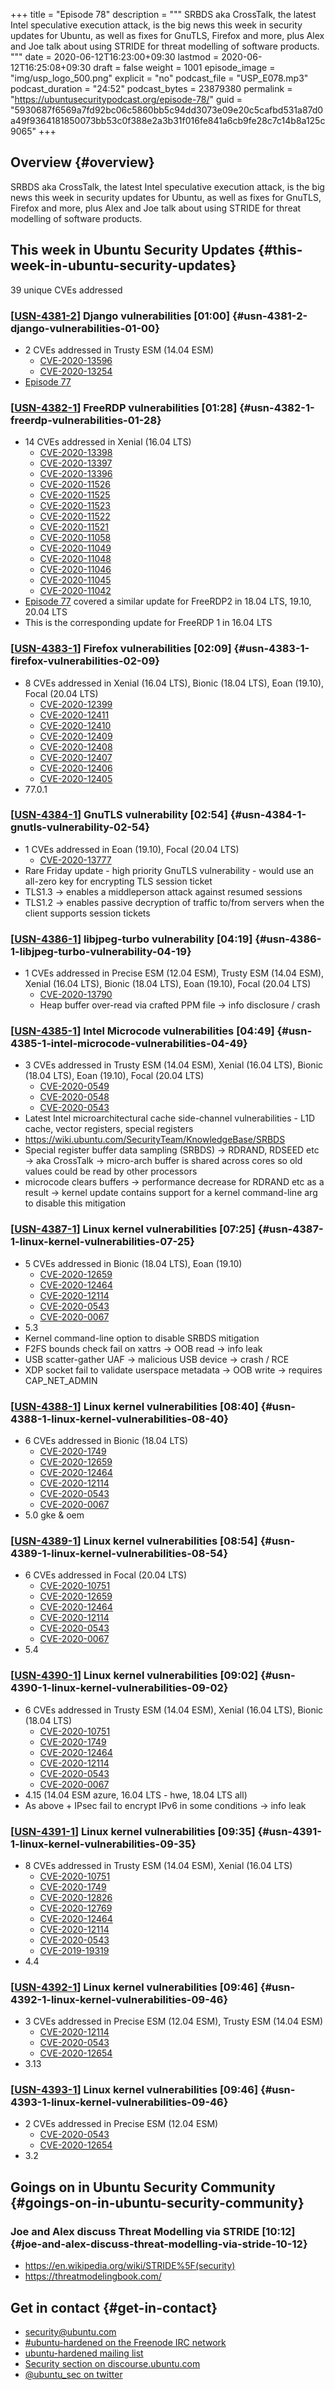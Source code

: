 +++
title = "Episode 78"
description = """
  SRBDS aka CrossTalk, the latest Intel speculative execution attack, is the
  big news this week in security updates for Ubuntu, as well as fixes for
  GnuTLS, Firefox and more, plus Alex and Joe talk about using STRIDE for
  threat modelling of software products.
  """
date = 2020-06-12T16:23:00+09:30
lastmod = 2020-06-12T16:25:08+09:30
draft = false
weight = 1001
episode_image = "img/usp_logo_500.png"
explicit = "no"
podcast_file = "USP_E078.mp3"
podcast_duration = "24:52"
podcast_bytes = 23879380
permalink = "https://ubuntusecuritypodcast.org/episode-78/"
guid = "5930687f6569a7fd92bc06c5860bb5c94dd3073e09e20c5cafbd531a87d0a49f9364181850073bb53c0f388e2a3b31f016fe841a6cb9fe28c7c14b8a125c9065"
+++

## Overview {#overview}

SRBDS aka CrossTalk, the latest Intel speculative execution attack, is the
big news this week in security updates for Ubuntu, as well as fixes for
GnuTLS, Firefox and more, plus Alex and Joe talk about using STRIDE for
threat modelling of software products.


## This week in Ubuntu Security Updates {#this-week-in-ubuntu-security-updates}

39 unique CVEs addressed


### [[USN-4381-2](https://usn.ubuntu.com/4381-2/)] Django vulnerabilities [01:00] {#usn-4381-2-django-vulnerabilities-01-00}

-   2 CVEs addressed in Trusty ESM (14.04 ESM)
    -   [CVE-2020-13596](https://people.canonical.com/~ubuntu-security/cve/CVE-2020-13596) <!-- medium -->
    -   [CVE-2020-13254](https://people.canonical.com/~ubuntu-security/cve/CVE-2020-13254) <!-- medium -->
-   [Episode 77](https://ubuntusecuritypodcast.org/episode-77/)


### [[USN-4382-1](https://usn.ubuntu.com/4382-1/)] FreeRDP vulnerabilities [01:28] {#usn-4382-1-freerdp-vulnerabilities-01-28}

-   14 CVEs addressed in Xenial (16.04 LTS)
    -   [CVE-2020-13398](https://people.canonical.com/~ubuntu-security/cve/CVE-2020-13398) <!-- medium -->
    -   [CVE-2020-13397](https://people.canonical.com/~ubuntu-security/cve/CVE-2020-13397) <!-- low -->
    -   [CVE-2020-13396](https://people.canonical.com/~ubuntu-security/cve/CVE-2020-13396) <!-- low -->
    -   [CVE-2020-11526](https://people.canonical.com/~ubuntu-security/cve/CVE-2020-11526) <!-- low -->
    -   [CVE-2020-11525](https://people.canonical.com/~ubuntu-security/cve/CVE-2020-11525) <!-- low -->
    -   [CVE-2020-11523](https://people.canonical.com/~ubuntu-security/cve/CVE-2020-11523) <!-- low -->
    -   [CVE-2020-11522](https://people.canonical.com/~ubuntu-security/cve/CVE-2020-11522) <!-- low -->
    -   [CVE-2020-11521](https://people.canonical.com/~ubuntu-security/cve/CVE-2020-11521) <!-- low -->
    -   [CVE-2020-11058](https://people.canonical.com/~ubuntu-security/cve/CVE-2020-11058) <!-- medium -->
    -   [CVE-2020-11049](https://people.canonical.com/~ubuntu-security/cve/CVE-2020-11049) <!-- low -->
    -   [CVE-2020-11048](https://people.canonical.com/~ubuntu-security/cve/CVE-2020-11048) <!-- medium -->
    -   [CVE-2020-11046](https://people.canonical.com/~ubuntu-security/cve/CVE-2020-11046) <!-- medium -->
    -   [CVE-2020-11045](https://people.canonical.com/~ubuntu-security/cve/CVE-2020-11045) <!-- medium -->
    -   [CVE-2020-11042](https://people.canonical.com/~ubuntu-security/cve/CVE-2020-11042) <!-- medium -->
-   [Episode 77](https://ubuntusecuritypodcast.org/episode-77/) covered a similar update for FreeRDP2 in 18.04 LTS, 19.10, 20.04 LTS
-   This is the corresponding update for FreeRDP 1 in 16.04 LTS


### [[USN-4383-1](https://usn.ubuntu.com/4383-1/)] Firefox vulnerabilities [02:09] {#usn-4383-1-firefox-vulnerabilities-02-09}

-   8 CVEs addressed in Xenial (16.04 LTS), Bionic (18.04 LTS), Eoan (19.10), Focal (20.04 LTS)
    -   [CVE-2020-12399](https://people.canonical.com/~ubuntu-security/cve/CVE-2020-12399) <!-- medium -->
    -   [CVE-2020-12411](https://people.canonical.com/~ubuntu-security/cve/CVE-2020-12411) <!-- medium -->
    -   [CVE-2020-12410](https://people.canonical.com/~ubuntu-security/cve/CVE-2020-12410) <!-- medium -->
    -   [CVE-2020-12409](https://people.canonical.com/~ubuntu-security/cve/CVE-2020-12409) <!-- low -->
    -   [CVE-2020-12408](https://people.canonical.com/~ubuntu-security/cve/CVE-2020-12408) <!-- low -->
    -   [CVE-2020-12407](https://people.canonical.com/~ubuntu-security/cve/CVE-2020-12407) <!-- medium -->
    -   [CVE-2020-12406](https://people.canonical.com/~ubuntu-security/cve/CVE-2020-12406) <!-- medium -->
    -   [CVE-2020-12405](https://people.canonical.com/~ubuntu-security/cve/CVE-2020-12405) <!-- medium -->
-   77.0.1


### [[USN-4384-1](https://usn.ubuntu.com/4384-1/)] GnuTLS vulnerability [02:54] {#usn-4384-1-gnutls-vulnerability-02-54}

-   1 CVEs addressed in Eoan (19.10), Focal (20.04 LTS)
    -   [CVE-2020-13777](https://people.canonical.com/~ubuntu-security/cve/CVE-2020-13777) <!-- high -->
-   Rare Friday update - high priority GnuTLS vulnerability - would use an
    all-zero key for encrypting TLS session ticket
-   TLS1.3 -> enables a middleperson attack against resumed sessions
-   TLS1.2 -> enables passive decryption of traffic to/from servers when the
    client supports session tickets


### [[USN-4386-1](https://usn.ubuntu.com/4386-1/)] libjpeg-turbo vulnerability [04:19] {#usn-4386-1-libjpeg-turbo-vulnerability-04-19}

-   1 CVEs addressed in Precise ESM (12.04 ESM), Trusty ESM (14.04 ESM), Xenial (16.04 LTS), Bionic (18.04 LTS), Eoan (19.10), Focal (20.04 LTS)
    -   [CVE-2020-13790](https://people.canonical.com/~ubuntu-security/cve/CVE-2020-13790) <!-- medium -->
    -   Heap buffer over-read via crafted PPM file -> info disclosure / crash


### [[USN-4385-1](https://usn.ubuntu.com/4385-1/)] Intel Microcode vulnerabilities [04:49] {#usn-4385-1-intel-microcode-vulnerabilities-04-49}

-   3 CVEs addressed in Trusty ESM (14.04 ESM), Xenial (16.04 LTS), Bionic (18.04 LTS), Eoan (19.10), Focal (20.04 LTS)
    -   [CVE-2020-0549](https://people.canonical.com/~ubuntu-security/cve/CVE-2020-0549) <!-- medium -->
    -   [CVE-2020-0548](https://people.canonical.com/~ubuntu-security/cve/CVE-2020-0548) <!-- medium -->
    -   [CVE-2020-0543](https://people.canonical.com/~ubuntu-security/cve/CVE-2020-0543) <!-- medium -->
-   Latest Intel microarchitectural cache side-channel vulnerabilities - L1D
    cache, vector registers, special registers
-   <https://wiki.ubuntu.com/SecurityTeam/KnowledgeBase/SRBDS>
-   Special register buffer data sampling (SRBDS) -> RDRAND, RDSEED etc ->
    aka CrossTalk -> micro-arch buffer is shared across cores so old values
    could be read by other processors
-   microcode clears buffers -> performance decrease for RDRAND etc  as a
    result -> kernel update contains support for a kernel command-line arg to
    disable this mitigation


### [[USN-4387-1](https://usn.ubuntu.com/4387-1/)] Linux kernel vulnerabilities [07:25] {#usn-4387-1-linux-kernel-vulnerabilities-07-25}

-   5 CVEs addressed in Bionic (18.04 LTS), Eoan (19.10)
    -   [CVE-2020-12659](https://people.canonical.com/~ubuntu-security/cve/CVE-2020-12659) <!-- low xdp oob write (CAP\_NET\_ADMIN) -->
    -   [CVE-2020-12464](https://people.canonical.com/~ubuntu-security/cve/CVE-2020-12464) <!-- medium usb sg -->
    -   [CVE-2020-12114](https://people.canonical.com/~ubuntu-security/cve/CVE-2020-12114) <!-- medium fs race -->
    -   [CVE-2020-0543](https://people.canonical.com/~ubuntu-security/cve/CVE-2020-0543) <!-- medium srbds -->
    -   [CVE-2020-0067](https://people.canonical.com/~ubuntu-security/cve/CVE-2020-0067) <!-- medium f2fs -->
-   5.3
-   Kernel command-line option to disable SRBDS mitigation
-   F2FS bounds check fail on xattrs -> OOB read -> info leak
-   USB scatter-gather UAF -> malicious USB device -> crash / RCE
-   XDP socket fail to validate userspace metadata -> OOB write -> requires
    CAP\_NET\_ADMIN


### [[USN-4388-1](https://usn.ubuntu.com/4388-1/)] Linux kernel vulnerabilities [08:40] {#usn-4388-1-linux-kernel-vulnerabilities-08-40}

-   6 CVEs addressed in Bionic (18.04 LTS)
    -   [CVE-2020-1749](https://people.canonical.com/~ubuntu-security/cve/CVE-2020-1749) <!-- medium -->
    -   [CVE-2020-12659](https://people.canonical.com/~ubuntu-security/cve/CVE-2020-12659) <!-- low xdp oob write (CAP\_NET\_ADMIN) -->
    -   [CVE-2020-12464](https://people.canonical.com/~ubuntu-security/cve/CVE-2020-12464) <!-- medium usb sg -->
    -   [CVE-2020-12114](https://people.canonical.com/~ubuntu-security/cve/CVE-2020-12114) <!-- medium fs race -->
    -   [CVE-2020-0543](https://people.canonical.com/~ubuntu-security/cve/CVE-2020-0543) <!-- medium srbds -->
    -   [CVE-2020-0067](https://people.canonical.com/~ubuntu-security/cve/CVE-2020-0067) <!-- medium f2fs -->
-   5.0 gke & oem


### [[USN-4389-1](https://usn.ubuntu.com/4389-1/)] Linux kernel vulnerabilities [08:54] {#usn-4389-1-linux-kernel-vulnerabilities-08-54}

-   6 CVEs addressed in Focal (20.04 LTS)
    -   [CVE-2020-10751](https://people.canonical.com/~ubuntu-security/cve/CVE-2020-10751) <!-- negligible -->
    -   [CVE-2020-12659](https://people.canonical.com/~ubuntu-security/cve/CVE-2020-12659) <!-- low xdp oob write (CAP\_NET\_ADMIN) -->
    -   [CVE-2020-12464](https://people.canonical.com/~ubuntu-security/cve/CVE-2020-12464) <!-- medium usb sg -->
    -   [CVE-2020-12114](https://people.canonical.com/~ubuntu-security/cve/CVE-2020-12114) <!-- medium fs race -->
    -   [CVE-2020-0543](https://people.canonical.com/~ubuntu-security/cve/CVE-2020-0543) <!-- medium srbds -->
    -   [CVE-2020-0067](https://people.canonical.com/~ubuntu-security/cve/CVE-2020-0067) <!-- medium f2fs -->
-   5.4


### [[USN-4390-1](https://usn.ubuntu.com/4390-1/)] Linux kernel vulnerabilities [09:02] {#usn-4390-1-linux-kernel-vulnerabilities-09-02}

-   6 CVEs addressed in Trusty ESM (14.04 ESM), Xenial (16.04 LTS), Bionic (18.04 LTS)
    -   [CVE-2020-10751](https://people.canonical.com/~ubuntu-security/cve/CVE-2020-10751) <!-- negligible -->
    -   [CVE-2020-1749](https://people.canonical.com/~ubuntu-security/cve/CVE-2020-1749) <!-- medium ipsec info leak -->
    -   [CVE-2020-12464](https://people.canonical.com/~ubuntu-security/cve/CVE-2020-12464) <!-- medium usb sg -->
    -   [CVE-2020-12114](https://people.canonical.com/~ubuntu-security/cve/CVE-2020-12114) <!-- medium fs race -->
    -   [CVE-2020-0543](https://people.canonical.com/~ubuntu-security/cve/CVE-2020-0543) <!-- medium srbds -->
    -   [CVE-2020-0067](https://people.canonical.com/~ubuntu-security/cve/CVE-2020-0067) <!-- medium f2fs -->
-   4.15 (14.04 ESM azure, 16.04 LTS - hwe, 18.04 LTS
    all)
-   As above + IPsec fail to encrypt IPv6 in some conditions -> info leak


### [[USN-4391-1](https://usn.ubuntu.com/4391-1/)] Linux kernel vulnerabilities [09:35] {#usn-4391-1-linux-kernel-vulnerabilities-09-35}

-   8 CVEs addressed in Trusty ESM (14.04 ESM), Xenial (16.04 LTS)
    -   [CVE-2020-10751](https://people.canonical.com/~ubuntu-security/cve/CVE-2020-10751) <!-- negligible -->
    -   [CVE-2020-1749](https://people.canonical.com/~ubuntu-security/cve/CVE-2020-1749) <!-- medium ipsec info leak -->
    -   [CVE-2020-12826](https://people.canonical.com/~ubuntu-security/cve/CVE-2020-12826) <!-- medium signal integer overflow -->
    -   [CVE-2020-12769](https://people.canonical.com/~ubuntu-security/cve/CVE-2020-12769) <!-- medium -->
    -   [CVE-2020-12464](https://people.canonical.com/~ubuntu-security/cve/CVE-2020-12464) <!-- medium usb sg -->
    -   [CVE-2020-12114](https://people.canonical.com/~ubuntu-security/cve/CVE-2020-12114) <!-- medium fs race -->
    -   [CVE-2020-0543](https://people.canonical.com/~ubuntu-security/cve/CVE-2020-0543) <!-- medium srbds -->
    -   [CVE-2019-19319](https://people.canonical.com/~ubuntu-security/cve/CVE-2019-19319) <!-- low -->
-   4.4


### [[USN-4392-1](https://usn.ubuntu.com/4392-1/)] Linux kernel vulnerabilities [09:46] {#usn-4392-1-linux-kernel-vulnerabilities-09-46}

-   3 CVEs addressed in Precise ESM (12.04 ESM), Trusty ESM (14.04 ESM)
    -   [CVE-2020-12114](https://people.canonical.com/~ubuntu-security/cve/CVE-2020-12114) <!-- medium fs race -->
    -   [CVE-2020-0543](https://people.canonical.com/~ubuntu-security/cve/CVE-2020-0543) <!-- medium srbds -->
    -   [CVE-2020-12654](https://people.canonical.com/~ubuntu-security/cve/CVE-2020-12654) <!-- high marvel wifi buffer overflow -->
-   3.13


### [[USN-4393-1](https://usn.ubuntu.com/4393-1/)] Linux kernel vulnerabilities [09:46] {#usn-4393-1-linux-kernel-vulnerabilities-09-46}

-   2 CVEs addressed in Precise ESM (12.04 ESM)
    -   [CVE-2020-0543](https://people.canonical.com/~ubuntu-security/cve/CVE-2020-0543) <!-- medium srbds -->
    -   [CVE-2020-12654](https://people.canonical.com/~ubuntu-security/cve/CVE-2020-12654) <!-- high marvel wifi buffer overflow -->
-   3.2


## Goings on in Ubuntu Security Community {#goings-on-in-ubuntu-security-community}


### Joe and Alex discuss Threat Modelling via STRIDE [10:12] {#joe-and-alex-discuss-threat-modelling-via-stride-10-12}

-   <https://en.wikipedia.org/wiki/STRIDE%5F(security)>
-   <https://threatmodelingbook.com/>


## Get in contact {#get-in-contact}

-   [security@ubuntu.com](mailto:security@ubuntu.com)
-   [#ubuntu-hardened on the Freenode IRC network](http://webchat.freenode.net/#ubuntu-hardened)
-   [ubuntu-hardened mailing list](https://lists.ubuntu.com/mailman/listinfo/ubuntu-hardened)
-   [Security section on discourse.ubuntu.com](https://discourse.ubuntu.com/c/security)
-   [@ubuntu\_sec on twitter](https://twitter.com/ubuntu%5Fsec)
